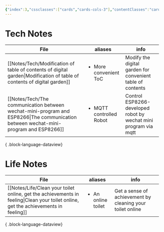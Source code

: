 ```yaml
---
{"index":3,"cssclasses":["cards","cards-cols-3"],"contentClasses":"cards cards-cols-3","cover":"https://cdn.freezing.cool/images/card-cover-3.png","dg-publish":true,"noteIcon":5,"date":"2023-08-28T01:20","update":"2024-02-26T17:29","permalink":"/navigation/notes-collection/","dgPassFrontmatter":true,"created":"2023-08-28T01:20","updated":"2024-02-26T17:29"}
---
```



# Tech Notes

| File                                                                                                                                   | aliases                                 | info                                                            |
| -------------------------------------------------------------------------------------------------------------------------------------- | --------------------------------------- | --------------------------------------------------------------- |
| [[Notes/Tech/Modification of table of contents of digital garden\|Modification of table of contents of digital garden]]             | <ul><li>More convenient ToC</li></ul>   | Modify the digital garden for convenient table of contents      |
| [[Notes/Tech/The communication between wechat-mini-program and ESP8266\|The communication between wechat-mini-program and ESP8266]] | <ul><li>MQTT controlled Robot</li></ul> | Control ESP8266-developed robot by wechat mini program via mqtt |

{ .block-language-dataview}
# Life Notes

| File                                                                                                                                   | aliases                            | info                                                      |
| -------------------------------------------------------------------------------------------------------------------------------------- | ---------------------------------- | --------------------------------------------------------- |
| [[Notes/Life/Clean your toilet online, get the achievements in feeling\|Clean your toilet online, get the achievements in feeling]] | <ul><li>An online toilet</li></ul> | Get a sense of achievement by cleaning your toilet online |

{ .block-language-dataview}
